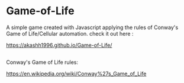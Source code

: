 # Game-of-Life
A simple game created with Javascript applying the rules of Conway's Game of Life/Cellular automation.
check it out here :

https://akashh1996.github.io/Game-of-Life/

##
Conway's Game of Life rules: 

https://en.wikipedia.org/wiki/Conway%27s_Game_of_Life

